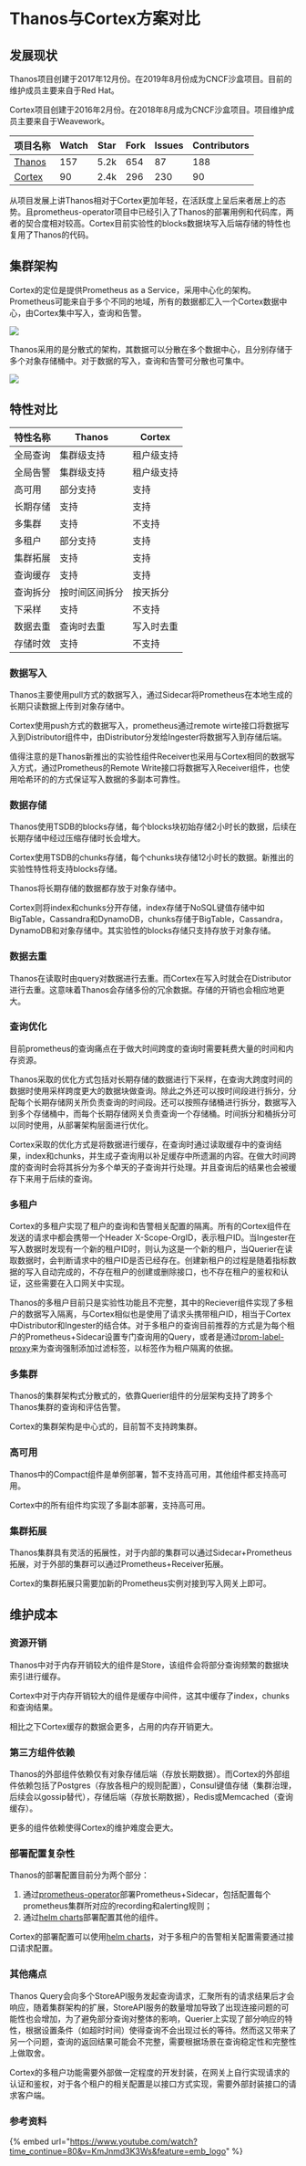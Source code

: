 # Thanos与Cortex方案对比

## 发展现状

Thanos项目创建于2017年12月份。在2019年8月份成为CNCF沙盒项目。目前的维护成员主要来自于Red Hat。

Cortex项目创建于2016年2月份。在2018年8月成为CNCF沙盒项目。项目维护成员主要来自于Weavework。

| 项目名称                                              | Watch | Star | Fork | Issues | Contributors |
| ------------------------------------------------- | ----- | ---- | ---- | ------ | ------------ |
| [Thanos](https://github.com/thanos-io/thanos)     | 157   | 5.2k | 654  | 87     | 188          |
| [Cortex](https://github.com/cortexproject/cortex) | 90    | 2.4k | 296  | 230    | 90           |

从项目发展上讲Thanos相对于Cortex更加年轻，在活跃度上呈后来者居上的态势。且prometheus-operator项目中已经引入了Thanos的部署用例和代码库，两者的契合度相对较高。Cortex目前实验性的blocks数据块写入后端存储的特性也复用了Thanos的代码。

## 集群架构

Cortex的定位是提供Prometheus as a Service，采用中心化的架构。Prometheus可能来自于多个不同的地域，所有的数据都汇入一个Cortex数据中心，由Cortex集中写入，查询和告警。

![](<../../.gitbook/assets/image (25).png>)



Thanos采用的是分散式的架构，其数据可以分散在多个数据中心，且分别存储于多个对象存储桶中。对于数据的写入，查询和告警可分散也可集中。

![](<../../.gitbook/assets/image (4).png>)

## 特性对比

| 特性名称 | Thanos  | Cortex |
| ---- | ------- | ------ |
| 全局查询 | 集群级支持   | 租户级支持  |
| 全局告警 | 集群级支持   | 租户级支持  |
| 高可用  | 部分支持    | 支持     |
| 长期存储 | 支持      | 支持     |
| 多集群  | 支持      | 不支持    |
| 多租户  | 部分支持    | 支持     |
| 集群拓展 | 支持      | 支持     |
| 查询缓存 | 支持      | 支持     |
| 查询拆分 | 按时间区间拆分 | 按天拆分   |
| 下采样  | 支持      | 不支持    |
| 数据去重 | 查询时去重   | 写入时去重  |
| 存储时效 | 支持      | 不支持    |

### 数据写入

Thanos主要使用pull方式的数据写入，通过Sidecar将Prometheus在本地生成的长期只读数据上传到对象存储中。

Cortex使用push方式的数据写入，prometheus通过remote wirte接口将数据写入到Distributor组件中，由Distributor分发给Ingester将数据写入到存储后端。

值得注意的是Thanos新推出的实验性组件Receiver也采用与Cortex相同的数据写入方式，通过Prometheus的Remote Write接口将数据写入Receiver组件，也使用哈希环的的方式保证写入数据的多副本可靠性。

### 数据存储

Thanos使用TSDB的blocks存储，每个blocks块初始存储2小时长的数据，后续在长期存储中经过压缩存储时长会增大。

Cortex使用TSDB的chunks存储，每个chunks块存储12小时长的数据。新推出的实验性特性将支持blocks存储。

Thanos将长期存储的数据都存放于对象存储中。

Cortex则将index和chunks分开存储，index存储于NoSQL键值存储中如BigTable，Cassandra和DynamoDB，chunks存储于BigTable，Cassandra，DynamoDB和对象存储中。其实验性的blocks存储只支持存放于对象存储。

### 数据去重

Thanos在读取时由query对数据进行去重。而Cortex在写入时就会在Distributor进行去重。这意味着Thanos会存储多份的冗余数据。存储的开销也会相应地更大。

### 查询优化

目前prometheus的查询痛点在于做大时间跨度的查询时需要耗费大量的时间和内存资源。

Thanos采取的优化方式包括对长期存储的数据进行下采样，在查询大跨度时间的数据时使用采样跨度更大的数据块做查询。除此之外还可以按时间段进行拆分，分配每个长期存储网关所负责查询的时间段。还可以按照存储桶进行拆分，数据写入到多个存储桶中，而每个长期存储网关负责查询一个存储桶。时间拆分和桶拆分可以同时使用，从部署架构层面进行优化。

Cortex采取的优化方式是将数据进行缓存，在查询时通过读取缓存中的查询结果，index和chunks，并生成子查询用以补足缓存中所遗漏的内容。在做大时间跨度的查询时会将其拆分为多个单天的子查询并行处理。并且查询后的结果也会被缓存下来用于后续的查询。

### 多租户

Cortex的多租户实现了租户的查询和告警相关配置的隔离。所有的Cortex组件在发送的请求中都会携带一个Header X-Scope-OrgID，表示租户ID。当Ingester在写入数据时发现有一个新的租户ID时，则认为这是一个新的租户，当Querier在读取数据时，会判断请求中的租户ID是否已经存在。创建新租户的过程是随着指标数据的写入自动完成的，不存在租户的创建或删除接口，也不存在租户的鉴权和认证，这些需要在入口网关中实现。

Thanos的多租户目前只是实验性功能且不完整，其中的Reciever组件实现了多租户的数据写入隔离，与Cortex相似也是使用了请求头携带租户ID，相当于Cortex中Distributor和Ingester的结合体。对于多租户的查询目前推荐的方式是为每个租户的Prometheus+Sidecar设置专门查询用的Query，或者是通过[prom-label-proxy](https://github.com/openshift/prom-label-proxy)来为查询强制添加过滤标签，以标签作为租户隔离的依据。

### 多集群

Thanos的集群架构式分散式的，依靠Querier组件的分层架构支持了跨多个Thanos集群的查询和评估告警。

Cortex的集群架构是中心式的，目前暂不支持跨集群。

### 高可用

Thanos中的Compact组件是单例部署，暂不支持高可用，其他组件都支持高可用。

Cortex中的所有组件均实现了多副本部署，支持高可用。

### 集群拓展

Thanos集群具有灵活的拓展性，对于内部的集群可以通过Sidecar+Prometheus拓展，对于外部的集群可以通过Prometheus+Receiver拓展。

Cortex的集群拓展只需要加新的Prometheus实例对接到写入网关上即可。

## 维护成本

### 资源开销

Thanos中对于内存开销较大的组件是Store，该组件会将部分查询频繁的数据块索引进行缓存。

Cortex中对于内存开销较大的组件是缓存中间件，这其中缓存了index，chunks和查询结果。

相比之下Cortex缓存的数据会更多，占用的内存开销更大。

### 第三方组件依赖

Thanos的外部组件依赖仅有对象存储后端（存放长期数据）。而Cortex的外部组件依赖包括了Postgres（存放各租户的规则配置），Consul键值存储（集群治理，后续会以gossip替代），存储后端（存放长期数据），Redis或Memcached（查询缓存）。

更多的组件依赖使得Cortex的维护难度会更大。

### 部署配置复杂性

Thanos的部署配置目前分为两个部分：

1. 通过[prometheus-operator](https://github.com/coreos/prometheus-operator)部署Prometheus+Sidecar，包括配置每个prometheus集群所对应的recording和alerting规则；
2. 通过[helm charts](https://hub.helm.sh/charts?q=thanos)部署配置其他的组件。

Cortex的部署配置可以使用[helm charts](https://github.com/cortexproject/cortex-helm-chart)，对于多租户的告警相关配置需要通过接口请求配置。

### 其他痛点

Thanos Query会向多个StoreAPI服务发起查询请求，汇聚所有的请求结果后才会响应，随着集群架构的扩展，StoreAPI服务的数量增加导致了出现连接问题的可能性也会增加，为了避免部分查询对整体的影响，Querier上实现了部分响应的特性，根据设置条件（如超时时间）使得查询不会出现过长的等待。然而这又带来了另一个问题，查询的返回结果可能会不完整，需要根据场景在查询稳定性和完整性上做取舍。

Cortex的多租户功能需要外部做一定程度的开发封装，在网关上自行实现请求的认证和鉴权，对于各个租户的相关配置是以接口方式实现，需要外部封装接口的请求客户端。

### 参考资料

{% embed url="https://www.youtube.com/watch?time_continue=80&v=KmJnmd3K3Ws&feature=emb_logo" %}

